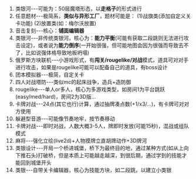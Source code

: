 1. 类银河---可能为：50层魔塔形态，以**走格子**的形式进行
2. 任意题材---极简系，**类似与异形工厂**，题材可能是：
    (1)战旗类(添加自定义关卡功能)
    (2)放置类(如：梅尔沃放置)
3. 音击复刻---核心：**铺面编辑器**
4. 类银河---非传统类银河，核心为：**能力平衡**(可能有获取二段跳则无法进行攻击设定)，或者说为**能力倒序**(一开始很强，但可能地图会因为很强而导致去不了，比如说强体格导致地板坍塌)
5. 俄罗斯方块联机---小游戏形式，有**闯关/rougelike/对战**模式，道具可对对手进行攻击，如果是rougelike可能可以配备自己的道具，有boss设计
6. 团本模拟器---极简，自定关卡
7. 四人对战塔防---类似mc的起床战争，造兵+造防御
8. rougelike---单人or多人，核心为多游戏类型，如房间1为平台跳跃(easy/med/hard)，房间2为3D版...
9.  卡牌对战---24点(其它也行)计算，通过抽牌凑点数(+1/x3/...)，有卡牌可对对方使用
10. 躲避型音游---可能像节奏地牢，按节奏移动
11. 卡牌对战---即时对战，人数大概3-5人，牌即时发放(可能15秒)，混战或组队模式
12. 麻将---强化立绘(live2d)+人物摸牌立直胡牌动作+3D牌河
13. 类银设计---开局一个桥进城堡，桥下为最终目的地，通过某种方式(如从上向下推石头)打破桥，但是本质上可能越走越深，到很后期，通过学到的技能才能回到城堡开头
14. 类银---自带关卡编辑器，核心为技能方块，如二段跳，以建立小类银